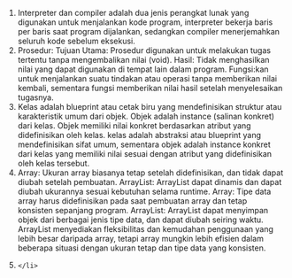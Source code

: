 <!DOCTYPE html>
<html>
<head>
	<title>Jawaban UAS-ALPRO- M Fauzi Nurjaman</title>
</head>
<body>
<ol>
	<li>Interpreter dan compiler adalah dua jenis perangkat lunak yang digunakan untuk menjalankan kode program,  interpreter bekerja baris per baris saat program dijalankan, sedangkan compiler menerjemahkan seluruh kode sebelum eksekusi.
	</li>
	<li>Prosedur:
		Tujuan Utama: Prosedur digunakan untuk melakukan tugas tertentu tanpa mengembalikan nilai (void).
Hasil: Tidak menghasilkan nilai yang dapat digunakan di tempat lain dalam program.
Fungsi:kan untuk menjalankan suatu tindakan atau operasi tanpa memberikan nilai kembali, sementara fungsi memberikan nilai hasil setelah menyelesaikan tugasnya.	
	</li>
	<li>Kelas adalah blueprint atau cetak biru yang mendefinisikan struktur atau karakteristik umum dari objek.
		Objek adalah instance (salinan konkret) dari kelas. Objek memiliki nilai konkret berdasarkan atribut yang didefinisikan oleh kelas.
		kelas adalah abstraksi atau blueprint yang mendefinisikan sifat umum, sementara objek adalah instance konkret dari kelas yang memiliki nilai sesuai dengan atribut yang didefinisikan oleh kelas tersebut.	
	</li>
	<li>Array: Ukuran array biasanya tetap setelah didefinisikan, dan tidak dapat diubah setelah pembuatan.
ArrayList: ArrayList dapat dinamis dan dapat diubah ukurannya sesuai kebutuhan selama runtime.
Array: Tipe data array harus didefinisikan pada saat pembuatan array dan tetap konsisten sepanjang program.
ArrayList: ArrayList dapat menyimpan objek dari berbagai jenis tipe data, dan dapat diubah seiring waktu.
ArrayList menyediakan fleksibilitas dan kemudahan penggunaan yang lebih besar daripada array, tetapi array mungkin lebih efisien dalam beberapa situasi dengan ukuran tetap dan tipe data yang konsisten.	
	</li>
	<li><script>
    var X = [];
    var Y = [1, 9, 3, 2];
    
    Y[3] = 4;
    X[2] = 9;

    document.write("X = [" + X.join('') + "]");
</script>

	</li>
</ol>

</body>
</html>
